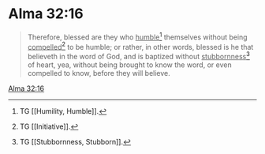 # Alma 32:16

> Therefore, blessed are they who <u>humble</u>[^a] themselves without being <u>compelled</u>[^b] to be humble; or rather, in other words, blessed is he that believeth in the word of God, and is baptized without <u>stubbornness</u>[^c] of heart, yea, without being brought to know the word, or even compelled to know, before they will believe.

[Alma 32:16](https://www.churchofjesuschrist.org/study/scriptures/bofm/alma/32?lang=eng&id=p16#p16)


[^a]: TG [[Humility, Humble]].
[^b]: TG [[Initiative]].
[^c]: TG [[Stubbornness, Stubborn]].
